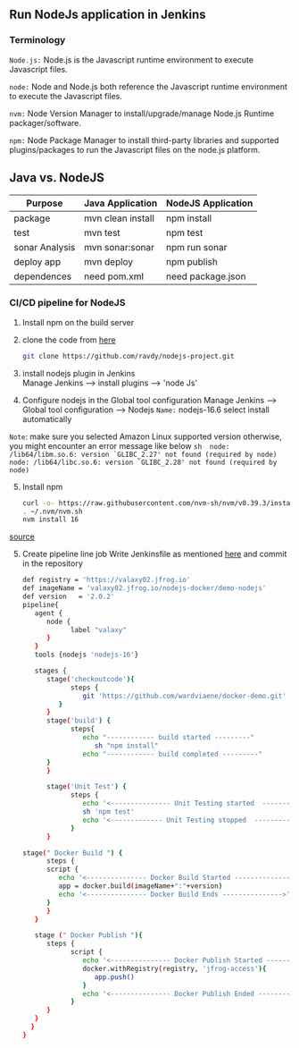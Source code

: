 ## Run NodeJs application in Jenkins

### Terminology
`Node.js:`  Node.js is the Javascript runtime environment to execute  Javascript files.

`node:` Node and Node.js both reference the Javascript runtime environment to execute the Javascript files.

`nvm:` Node Version Manager to install/upgrade/manage Node.js Runtime packager/software.

`npm:` Node Package Manager to install third-party libraries and supported plugins/packages to run the Javascript files on the node.js platform.

## Java vs. NodeJS
Purpose        | Java Application   | NodeJS Application
-------------- | ------------------ | -------------
package        | mvn clean install  | npm install
test           | mvn test           | npm test
sonar Analysis | mvn sonar:sonar    | npm run sonar
deploy app     | mvn deploy         | npm publish
dependences    | need pom.xml       | need package.json


### CI/CD pipeline for NodeJS

1. Install npm on the build server
2. clone the code from [here](https://github.com/ravdy/nodejs-project.git)
   ```sh
   git clone https://github.com/ravdy/nodejs-project.git
   ```
3. install nodejs plugin in Jenkins   
   Manage Jenkins --> install plugins --> 'node Js'

4. Configure nodejs in the Global tool configuration 
   Manage Jenkins --> Global tool configuration --> Nodejs
   `Name:` nodejs-16.6
   select install automatically

  `Note`: make sure you selected Amazon Linux supported version
  otherwise, you might encounter an error message like below
    ```sh 
    node: /lib64/libm.so.6: version `GLIBC_2.27' not found (required by node)
    node: /lib64/libc.so.6: version `GLIBC_2.28' not found (required by node)
    ```

   
5. Install npm
   ```sh 
   curl -o- https://raw.githubusercontent.com/nvm-sh/nvm/v0.39.3/install.sh | bash
   . ~/.nvm/nvm.sh
   nvm install 16
   ```
[source](https://docs.aws.amazon.com/sdk-for-javascript/v2/developer-guide/setting-up-node-on-ec2-instance.html)

5. Create pipeline line job 
   Write Jenkinsfile as mentioned [here](https://raw.githubusercontent.com/ravdy/nodejs-project/main/Jenkinsfile) and commit in the repository 
   ```sh
   def registry = 'https://valaxy02.jfrog.io'
   def imageName = 'valaxy02.jfrog.io/nodejs-docker/demo-nodejs'
   def version   = '2.0.2'
   pipeline{
      agent {
         node {
               label "valaxy"
         }
      }
      tools {nodejs 'nodejs-16'}

      stages {
         stage('checkoutcode'){
               steps {
                  git 'https://github.com/wardviaene/docker-demo.git'
            }
         }
         stage('build') {
               steps{
                  echo "------------ build started ---------"
                     sh "npm install"
                  echo "------------ build completed ---------"
         }
         }

         stage('Unit Test') {
               steps {
                  echo '<--------------- Unit Testing started  --------------->'
                  sh 'npm test'
                  echo '<------------- Unit Testing stopped  --------------->'
               }
         }

   stage(" Docker Build ") {
         steps {
         script {
            echo '<--------------- Docker Build Started --------------->'
            app = docker.build(imageName+":"+version)
            echo '<--------------- Docker Build Ends --------------->'
         }
         }
      }

      stage (" Docker Publish "){
         steps {
               script {
                  echo '<--------------- Docker Publish Started --------------->'  
                  docker.withRegistry(registry, 'jfrog-access'){
                     app.push()
                  }    
                  echo '<--------------- Docker Publish Ended --------------->'  
               }
         }
      }  
     }
   }
   ``` 

